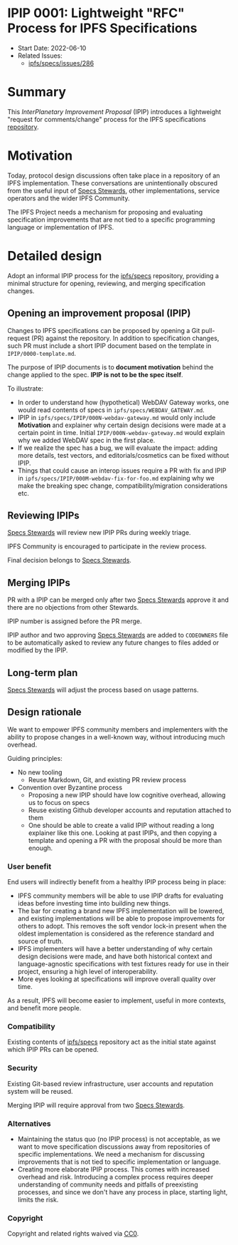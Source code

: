 # IPIP 0001: Lightweight "RFC" Process for IPFS Specifications

- Start Date: 2022-06-10
- Related Issues:
  - [ipfs/specs/issues/286](https://github.com/ipfs/specs/issues/286)

# Summary

This _InterPlanetary Improvement Proposal_ (IPIP) introduces a lightweight
"request for comments/change" process for the IPFS specifications
[repository][1].

[1]: https://github.com/ipfs/specs/

# Motivation

Today, protocol design discussions often take place in a repository of an IPFS
implementation. These conversations are unintentionally obscured from the useful input of [Specs Stewards], other
implementations, service operators and the wider IPFS Community.

The IPFS Project needs a mechanism for proposing and evaluating specification
improvements that are not tied to a specific programming language
or implementation of IPFS.

# Detailed design

Adopt an informal IPIP process for the [ipfs/specs][1] repository, providing a
minimal structure for opening, reviewing, and merging specification changes.

## Opening an improvement proposal (IPIP)

Changes to IPFS specifications can be proposed by opening a Git pull-request
(PR) against the repository. In addition to specification changes, such PR must
include a short IPIP document based on the template in `IPIP/0000-template.md`.

The purpose of IPIP documents is to **document motivation** behind the change
applied to the spec. **IPIP is not to be the spec itself**.

To illustrate:
 - In order to understand how (hypothetical) WebDAV Gateway works, one would
   read contents of specs in `ipfs/specs/WEBDAV_GATEWAY.md`.
 - IPIP in `ipfs/specs/IPIP/000N-webdav-gateway.md` would only include
   **Motivation** and explainer why certain design decisions were made at a
   certain point in time. Initial `IPIP/000N-webdav-gateway.md` would explain
   why we added WebDAV spec in the first place.
 - If we realize the spec has a bug, we will evaluate the impact: adding more
   details, test vectors, and editorials/cosmetics can be fixed without IPIP.
 - Things that could cause an interop issues require a PR with fix and IPIP in
   `ipfs/specs/IPIP/000M-webdav-fix-for-foo.md` explaining why we make the
   breaking spec change, compatibility/migration considerations etc.

## Reviewing IPIPs

[Specs Stewards] will review new IPIP PRs during weekly triage.

IPFS Community is encouraged to participate in the review process.

Final decision belongs to [Specs Stewards].

## Merging IPIPs

PR with a IPIP can be merged only after two [Specs Stewards] approve it and
there are no objections from other Stewards.

IPIP number is assigned before the PR merge.

IPIP author and two approving [Specs Stewards] are added to `CODEOWNERS` file
to be automatically asked to review any future changes to files added or
modified by the IPIP.

## Long-term plan

[Specs Stewards] will adjust the process based on usage patterns.

## Design rationale

We want to empower IPFS community members and implementers with the ability to propose
changes in a well-known way, without introducing much overhead.

Guiding principles:
- No new tooling
  - Reuse Markdown, Git, and existing PR review process
- Convention over Byzantine process
  - Proposing a new IPIP should have low cognitive overhead, allowing us to
    focus on specs
  - Reuse existing Github developer accounts and reputation attached to them
  - One should be able to create a valid IPIP without reading a long explainer
    like this one. Looking at past IPIPs, and then copying a template and
    opening a PR with the proposal should be more than enough.

### User benefit

End users will indirectly benefit from a healthy IPIP process being in place:

- IPFS community members will be able to use IPIP drafts for evaluating ideas
  before investing time into building new things.
- The bar for creating a brand new IPFS implementation will be lowered, and
  existing implementations will be able to propose improvements for others to
  adopt. This removes the soft vendor lock-in present when the oldest
  implementation is considered as the reference standard and source of truth.
- IPFS implementers will have a better understanding of why certain design
  decisions were made, and have both historical context and language-agnostic
  specifications with test fixtures ready for use in their project, ensuring
  a high level of interoperability.
- More eyes looking at specifications will improve overall quality over time.

As a result, IPFS will become easier to implement, useful in more contexts,
and benefit more people.

### Compatibility

Existing contents of [ipfs/specs][1] repository act as the initial state
against which IPIP PRs can be opened.

### Security

Existing Git-based review infrastructure, user accounts and reputation
system will be reused.

Merging IPIP will require approval from two [Specs Stewards].

### Alternatives

- Maintaining the status quo (no IPIP process) is not acceptable, as we want to
  move specification discussions away from repositories of specific
  implementations. We need a mechanism for discussing improvements that is not
  tied to specific implementation or language.
- Creating more elaborate IPIP process. This comes with increased overhead and
  risk. Introducing a complex process requires deeper understanding of
  community needs and pitfalls of preexisting processes, and since we don't
  have any process in place, starting light, limits the risk.

### Copyright

Copyright and related rights waived via [CC0](https://creativecommons.org/publicdomain/zero/1.0/).

[Specs Stewards]: https://github.com/orgs/ipfs/teams/specs-stewards/members
